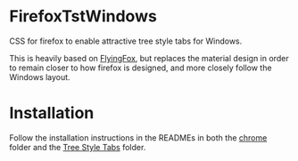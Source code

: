 # FirefoxTstWindows
CSS for firefox to enable attractive tree style tabs for Windows.

This is heavily based on [FlyingFox](https://github.com/akshat46/FlyingFox), but replaces the material design in order to remain closer to how firefox is designed, and more closely follow the Windows layout.

# Installation
Follow the installation instructions in the READMEs in both the [chrome](https://github.com/astroryan12/FirefoxTstWindows/tree/main/chrome) folder and the [Tree Style Tabs](https://github.com/astroryan12/FirefoxTstWindows/tree/main/TreeStyleTabs) folder.

